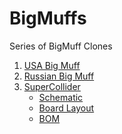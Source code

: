 # BigMuffs
Series of BigMuff Clones

<ol>
  <li><a href="BMP_BasicClone/readme.md">USA Big Muff</a></li>
  <li><a href="BMP_RussianClone/readme.md">Russian Big Muff</a></li>
  <li>
    <a href="BMP_SuperColliderClone/readme.md">SuperCollider</a>
    <ul>
    <li><a href="documentation/BMP_SuperColliderClone.pdf">Schematic</a></li>
    <li><a href="documentation/BMP_SuperColliderClone-brd.pdf">Board Layout</a></li>
    <li><a href="documentation/BMP_SuperColliderClone_BOM.xml">BOM</a></li>
</ul>
  </li>
</ol>
